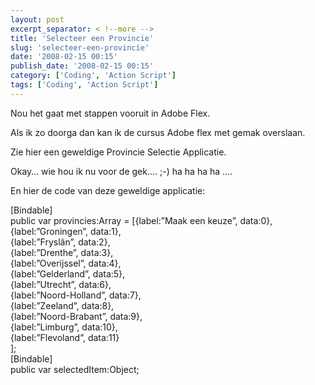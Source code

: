 ```yaml
---
layout: post
excerpt_separator: < !--more -->
title: 'Selecteer een Provincie'
slug: 'selecteer-een-provincie'
date: '2008-02-15 00:15'
publish_date: '2008-02-15 00:15'
category: ['Coding', 'Action Script']
tags: ['Coding', 'Action Script']
---
```

Nou het gaat met stappen vooruit in Adobe Flex.

Als ik zo doorga dan kan ik de cursus Adobe flex met gemak overslaan.

Zie hier een geweldige Provincie Selectie Applicatie.

Okay… wie hou ik nu voor de gek…. ;-) ha ha ha ha ….

En hier de code van deze geweldige applicatie:

[Bindable]  
public var provincies:Array = [{label:”Maak een keuze”, data:0},  
{label:”Groningen”, data:1},  
{label:”Fryslân”, data:2},  
{label:”Drenthe”, data:3},  
{label:”Overijssel”, data:4},  
{label:”Gelderland”, data:5},  
{label:”Utrecht”, data:6},  
{label:”Noord-Holland”, data:7},  
{label:”Zeeland”, data:8},  
{label:”Noord-Brabant”, data:9},  
{label:”Limburg”, data:10},  
{label:”Flevoland”, data:11}  
];  
[Bindable]  
public var selectedItem:Object;

